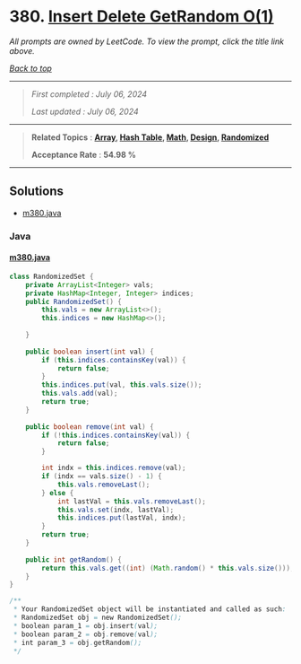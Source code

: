 # 380. [Insert Delete GetRandom O(1)](<https://leetcode.com/problems/insert-delete-getrandom-o1>)

*All prompts are owned by LeetCode. To view the prompt, click the title link above.*

*[Back to top](<../README.md>)*

------

> *First completed : July 06, 2024*
>
> *Last updated : July 06, 2024*

------

> **Related Topics** : **[Array](<by_topic/Array.md>), [Hash Table](<by_topic/Hash Table.md>), [Math](<by_topic/Math.md>), [Design](<by_topic/Design.md>), [Randomized](<by_topic/Randomized.md>)**
>
> **Acceptance Rate** : **54.98 %**

------

## Solutions

- [m380.java](<../my-submissions/m380.java>)
### Java
#### [m380.java](<../my-submissions/m380.java>)
```Java
class RandomizedSet {
    private ArrayList<Integer> vals;
    private HashMap<Integer, Integer> indices;
    public RandomizedSet() {
        this.vals = new ArrayList<>();
        this.indices = new HashMap<>();
        
    }
    
    public boolean insert(int val) {
        if (this.indices.containsKey(val)) {
            return false;
        }
        this.indices.put(val, this.vals.size());
        this.vals.add(val);
        return true;
    }
    
    public boolean remove(int val) {
        if (!this.indices.containsKey(val)) {
            return false;
        }

        int indx = this.indices.remove(val);
        if (indx == vals.size() - 1) {
            this.vals.removeLast();
        } else {
            int lastVal = this.vals.removeLast();
            this.vals.set(indx, lastVal);
            this.indices.put(lastVal, indx);
        }
        return true;
    }
    
    public int getRandom() {
        return this.vals.get((int) (Math.random() * this.vals.size()));
    }
}

/**
 * Your RandomizedSet object will be instantiated and called as such:
 * RandomizedSet obj = new RandomizedSet();
 * boolean param_1 = obj.insert(val);
 * boolean param_2 = obj.remove(val);
 * int param_3 = obj.getRandom();
 */
```


